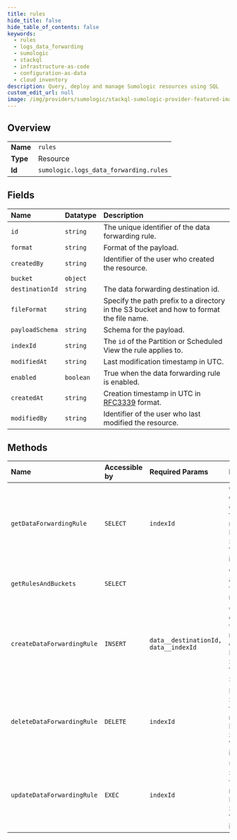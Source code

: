 ```yaml
---
title: rules
hide_title: false
hide_table_of_contents: false
keywords:
  - rules
  - logs_data_forwarding
  - sumologic    
  - stackql
  - infrastructure-as-code
  - configuration-as-data
  - cloud inventory
description: Query, deploy and manage Sumologic resources using SQL
custom_edit_url: null
image: /img/providers/sumologic/stackql-sumologic-provider-featured-image.png
---
```

  
    

## Overview
<table><tbody>
<tr><td><b>Name</b></td><td><code>rules</code></td></tr>
<tr><td><b>Type</b></td><td>Resource</td></tr>
<tr><td><b>Id</b></td><td><code>sumologic.logs_data_forwarding.rules</code></td></tr>
</tbody></table>

## Fields
| Name | Datatype | Description |
|:-----|:---------|:------------|
| `id` | `string` | The unique identifier of the data forwarding rule. |
| `format` | `string` | Format of the payload. |
| `createdBy` | `string` | Identifier of the user who created the resource. |
| `bucket` | `object` |  |
| `destinationId` | `string` | The data forwarding destination id. |
| `fileFormat` | `string` | Specify the path prefix to a directory in the S3 bucket and how to format the file name. |
| `payloadSchema` | `string` | Schema for the payload. |
| `indexId` | `string` | The `id` of the Partition or Scheduled View the rule applies to. |
| `modifiedAt` | `string` | Last modification timestamp in UTC. |
| `enabled` | `boolean` | True when the data forwarding rule is enabled. |
| `createdAt` | `string` | Creation timestamp in UTC in [RFC3339](https://tools.ietf.org/html/rfc3339) format. |
| `modifiedBy` | `string` | Identifier of the user who last modified the resource. |
## Methods
| Name | Accessible by | Required Params | Description |
|:-----|:--------------|:----------------|:------------|
| `getDataForwardingRule` | `SELECT` | `indexId` | Get the details of an S3 data forwarding rule by its Partition or Scheduled View identifier. |
| `getRulesAndBuckets` | `SELECT` |  | Get a list of all S3 data forwarding rules. |
| `createDataForwardingRule` | `INSERT` | `data__destinationId, data__indexId` | Create a data forwarding rule to send data from a Partition or Scheduled View to an S3 bucket. |
| `deleteDataForwardingRule` | `DELETE` | `indexId` | Delete an S3 data forwarding rule by its Partition or Scheduled View identifier. |
| `updateDataForwardingRule` | `EXEC` | `indexId` | Update an S3 data forwarding rule by its Partition or Scheduled View identifier. |
